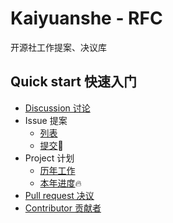 # Kaiyuanshe - RFC

开源社工作提案、决议库

## Quick start 快速入门

- [Discussion 讨论](https://github.com/kaiyuanshe/RFC/discussions)
- Issue 提案
  - [列表](https://github.com/kaiyuanshe/RFC/issues?q=)
  - [提交](https://github.com/kaiyuanshe/RFC/issues/new/choose)🚀
- Project 计划
  - [历年工作](https://github.com/kaiyuanshe/RFC/projects)
  - [本年进度](https://github.com/kaiyuanshe/RFC/projects/1?fullscreen=true)🔥
- [Pull request 决议](https://github.com/kaiyuanshe/RFC/pulls)
- [Contributor 贡献者](https://github.com/kaiyuanshe/RFC/graphs/contributors)
